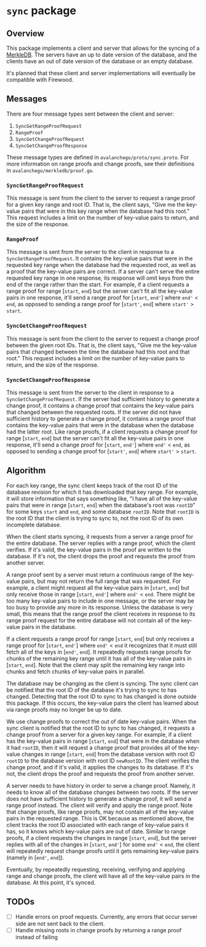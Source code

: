 # `sync` package

## Overview

This package implements a client and server that allows for the syncing of a [MerkleDB](../merkledb/README.md). The servers have an up to date version of the database, and the clients have an out of date version of the database or an empty database.

It's planned that these client and server implementations will eventually be compatible with Firewood.

## Messages

There are four message types sent between the client and server:

1. `SyncGetRangeProofRequest`
2. `RangeProof`
3. `SyncGetChangeProofRequest`
4. `SyncGetChangeProofResponse`

These message types are defined in `avalanchego/proto/sync.proto`.
For more information on range proofs and change proofs, see their definitions in `avalanchego/merkledb/proof.go`.

### `SyncGetRangeProofRequest`

This message is sent from the client to the server to request a range proof for a given key range and root ID. That is, the client says, "Give me the key-value pairs that were in this key range when the database had this root." This request includes a limit on the number of key-value pairs to return, and the size of the response.

### `RangeProof`

This message is sent from the server to the client in response to a `SyncGetRangeProofRequest`. It contains the key-value pairs that were in the requested key range when the database had the requested root, as well as a proof that the key-value pairs are correct. If a server can't serve the entire requested key range in one response, its response will omit keys from the end of the range rather than the start. For example, if a client requests a range proof for range [`start`, `end`] but the server can't fit all the key-value pairs in one response, it'll send a range proof for [`start`, `end'`] where `end'` < `end`, as opposed to sending a range proof for [`start'`, `end`] where `start'` > `start`.

### `SyncGetChangeProofRequest`

This message is sent from the client to the server to request a change proof between the given root IDs. That is, the client says, "Give me the key-value pairs that changed between the time the database had this root and that root." This request includes a limit on the number of key-value pairs to return, and the size of the response.

### `SyncGetChangeProofResponse`

This message is sent from the server to the client in response to a `SyncGetChangeProofRequest`. If the server had sufficient history to generate a change proof, it contains a change proof that contains the key-value pairs that changed between the requested roots. If the server did not have sufficient history to generate a change proof, it contains a range proof that contains the key-value pairs that were in the database when the database had the latter root. Like range proofs, if a client requests a change proof for range [`start`, `end`] but the server can't fit all the key-value pairs in one response, it'll send a change proof for [`start`, `end'`] where `end'` < `end`, as opposed to sending a change proof for [`start'`, `end`] where `start'` > `start`.



## Algorithm

For each key range, the sync client keeps track of the root ID of the database revision for which it has downloaded that key range. For example, it will store information that says something like, "I have all of the key-value pairs that were in range [`start`, `end`] when the database's root was `rootID`" for some keys `start` and `end`, and some database `rootID`. Note that `rootID` is the root ID that the client is trying to sync to, not the root ID of its own incomplete database.

When the client starts syncing, it requests from a server a range proof for the entire database. The server replies with a range proof, which the client verifies. If it's valid, the key-value pairs in the proof are written to the database. If it's not, the client drops the proof and requests the proof from another server. 

A range proof sent by a server must return a continuous range of the key-value pairs, but may not return the full range that was requested. For example, a client might request all the key-value pairs in [`start`, `end`] but only receive those in range [`start`, `end'`] where `end'` < `end`. There might be too many key-value pairs to include in one message, or the server may be too busy to provide any more in its response. Unless the database is very small, this means that the range proof the client receives in response to its range proof request for the entire database will not contain all of the key-value pairs in the database.

If a client requests a range proof for range [`start`, `end`] but only receives a range proof for [`start`, `end'`] where `end'` < `end` it recognizes that it must still fetch all of the keys in [`end'`, `end`]. It repeatedly requests range proofs for chunks of the remaining key range until it has all of the key-value pairs in [`start`, `end`]. Note that the client may split the remaining key range into chunks and fetch chunks of key-value pairs in parallel.

The database may be changing as the client is syncing. The sync client can be notified that the root ID of the database it's trying to sync to has changed. Detecting that the root ID to sync to has changed is done outside this package. If this occurs, the key-value pairs the client has learned about via range proofs may no longer be up to date.

We use change proofs to correct the out of date key-value pairs. When the sync client is notified that the root ID to sync to has changed, it requests a change proof from a server for a given key range. For example, if a client has the key-value pairs in range [`start`, `end`] that were in the database when it had `rootID`, then it will request a change proof that provides all of the key-value changes in range [`start`, `end`] from the database version with root ID `rootID` to the database version with root ID `newRootID`. The client verifies the change proof, and if it's valid, it applies the changes to its database. If it's not, the client drops the proof and requests the proof from another server.

A server needs to have history in order to serve a change proof. Namely, it needs to know all of the database changes between two roots. If the server does not have sufficient history to generate a change proof, it will send a range proof instead. The client will verify and apply the range proof. Note that change proofs, like range proofs, may not contain all of the key-value pairs in the requested range. This is OK because as mentioned above, the client tracks the root ID associated with each range of key-value pairs it has, so it knows which key-value pairs are out of date. Similar to range proofs, if a client requests the changes in range [`start`, `end`], but the server replies with all of the changes in [`start`, `end'`] for some `end'` < `end`, the client will repeatedly request change proofs until it gets remaining key-value pairs (namely in [`end'`, `end`]). 

Eventually, by repeatedly requesting, receiving, verifying and applying range and change proofs, the client will have all of the key-value pairs in the database. At this point, it's synced.

## TODOs

- [ ] Handle errors on proof requests.  Currently, any errors that occur server side are not sent back to the client.
- [ ] Handle missing roots in change proofs by returning a range proof instead of failing
